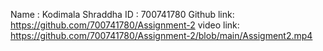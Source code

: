 Name : Kodimala Shraddha   ID : 700741780 
Github link: https://github.com/700741780/Assignment-2
video link: https://github.com/700741780/Assignment-2/blob/main/Assigment2.mp4
